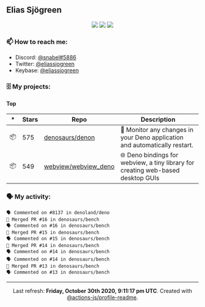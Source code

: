 ## Elias Sjögreen

<p align="center">
  <img src="https://img.shields.io/badge/🎂-dec. 2003-success" />
  <img src="https://img.shields.io/badge/🌎-Stockholm-informational" />
  <img src="https://img.shields.io/badge/👦-He/Him-informational" />
</p>

### 📫 How to reach me:

- Discord: [@snabel#5886](https://discord.com/users/267978757799673866)
- Twitter: [@eliassjogreen](https://twitter.com/eliassjogreen)
- Keybase: [@eliassjogreen](https://keybase.io/eliassjogreen)

### 🗄 My projects:

#### Top
|*|Stars|Repo|Description|
|---|---|---|---|
| 📦 | 575 | [denosaurs/denon](https://github.com/denosaurs/denon) | 👀 Monitor any changes in your Deno application and automatically restart. |
| 📦 | 549 | [webview/webview_deno](https://github.com/webview/webview_deno) | 🌐 Deno bindings for webview, a tiny library for creating web-based desktop GUIs |

### 🗣 My activity:

```
🗣 Commented on #8137 in denoland/deno
🎉 Merged PR #16 in denosaurs/bench
🗣 Commented on #16 in denosaurs/bench
🎉 Merged PR #15 in denosaurs/bench
🗣 Commented on #15 in denosaurs/bench
🎉 Merged PR #14 in denosaurs/bench
🗣 Commented on #14 in denosaurs/bench
🗣 Commented on #14 in denosaurs/bench
🎉 Merged PR #13 in denosaurs/bench
🗣 Commented on #13 in denosaurs/bench
```

------------
<p align="center">Last refresh: <b>Friday, October 30th 2020, 9:11:17 pm UTC</b>. Created with <a href=https://github.com/marketplace/actions/profile-readme>@actions-js/profile-readme</a>.</p>
